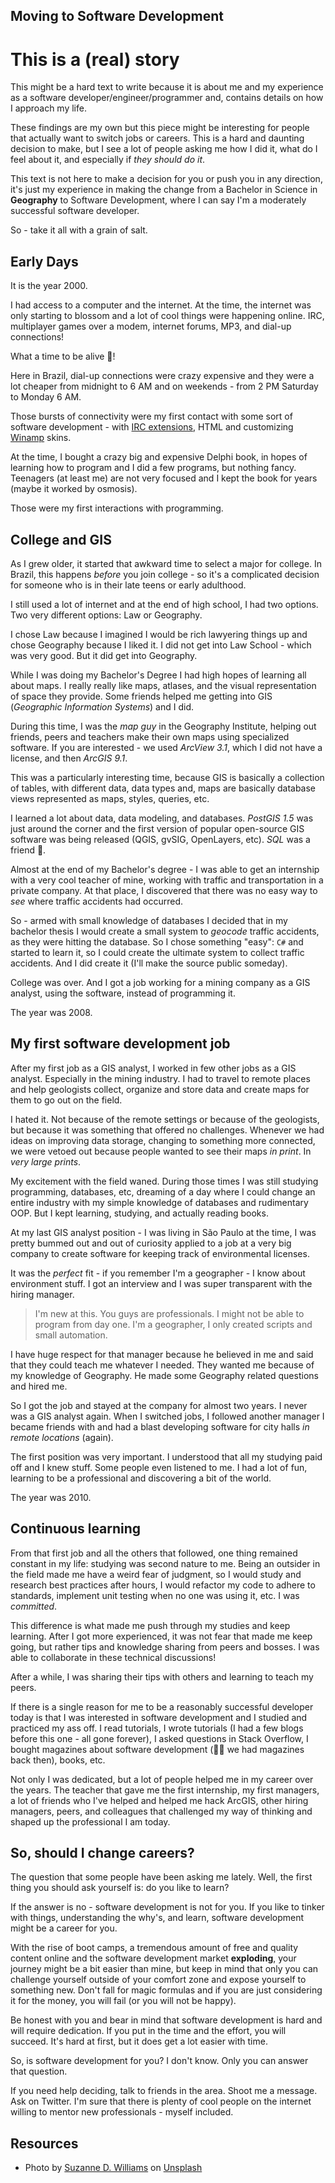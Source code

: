 ## Moving to Software Development

# This is a (real) story

This might be a hard text to write because it is about me and my experience as a software developer/engineer/programmer and, contains details on how I approach my life.

These findings are my own but this piece might be interesting for people that actually want to switch jobs or careers. This is a hard and daunting decision to make, but I see a lot of people asking me how I did it, what do I feel about it, and especially if _they should do it_.

This text is not here to make a decision for you or push you in any direction, it's just my experience in making the change from a Bachelor in Science in **Geography** to Software Development, where I can say I'm a moderately successful software developer.

So - take it all with a grain of salt.

## Early Days

It is the year 2000. 

I had access to a computer and the internet. At the time, the internet was only starting to blossom and a lot of cool things were happening online. IRC, multiplayer games over a modem, internet forums, MP3, and dial-up connections! 

What a time to be alive 🚀!

Here in Brazil, dial-up connections were crazy expensive and they were a lot cheaper from midnight to 6 AM and on weekends - from 2 PM Saturday to Monday 6 AM. 

Those bursts of connectivity were my first contact with some sort of software development - with [IRC extensions](https://en.wikipedia.org/wiki/MIRC_scripting_language), HTML and customizing [Winamp](https://www.winamp.com/) skins.

At the time, I bought a crazy big and expensive Delphi book, in hopes of learning how to program and I did a few programs, but nothing fancy. Teenagers (at least me) are not very focused and I kept the book for years (maybe it worked by osmosis).

Those were my first interactions with programming.

## College and GIS

As I grew older, it started that awkward time to select a major for college. In Brazil, this happens _before_ you join college - so it's a complicated decision for someone who is in their late teens or early adulthood.

I still used a lot of internet and at the end of high school, I had two options. Two very different options: Law or Geography.

I chose Law because I imagined I would be rich lawyering things up and chose Geography because I liked it. I did not get into Law School - which was very good. But it did get into Geography.

While I was doing my Bachelor's Degree I had high hopes of learning all about maps. I really really like maps, atlases, and the visual representation of space they provide. Some friends helped me getting into GIS (_Geographic Information Systems_) and I did.

During this time, I was the _map guy_ in the Geography Institute, helping out friends, peers and teachers make their own maps using specialized software. If you are interested - we used _ArcView 3.1_, which I did not have a license, and then _ArcGIS 9.1_.

This was a particularly interesting time, because GIS is basically a collection of tables, with different data, data types and, maps are basically database views represented as maps, styles, queries, etc.

I learned a lot about data, data modeling, and databases. _PostGIS 1.5_ was just around the corner and the first version of popular open-source GIS software was being released (QGIS, gvSIG, OpenLayers, etc). _SQL_ was a friend 🤗.

Almost at the end of my Bachelor's degree - I was able to get an internship with a very cool teacher of mine, working with traffic and transportation in a private company. At that place, I discovered that there was no easy way to _see_ where traffic accidents had occurred.

So - armed with small knowledge of databases I decided that in my bachelor thesis I would create a small system to _geocode_ traffic accidents, as they were hitting the database. So I chose something "easy": `C#` and started to learn it, so I could create the ultimate system to collect traffic accidents. And I did create it (I'll make the source public someday).

College was over. And I got a job working for a mining company as a GIS analyst, using the software, instead of programming it.

The year was 2008.

## My first software development job

After my first job as a GIS analyst, I worked in few other jobs as a GIS analyst. Especially in the mining industry. I had to travel to remote places and help geologists collect, organize and store data and create maps for them to go out on the field.

I hated it. Not because of the remote settings or because of the geologists, but because it was something that offered no challenges. Whenever we had ideas on improving data storage, changing to something more connected, we were vetoed out because people wanted to see their maps _in print_. In _very large prints_.

My excitement with the field waned. During those times I was still studying programming, databases, etc, dreaming of a day where I could change an entire industry with my simple knowledge of databases and rudimentary OOP. But I kept learning, studying, and actually reading books.

At my last GIS analyst position - I was living in São Paulo at the time, I was pretty bummed out and out of curiosity applied to a job at a very big company to create software for keeping track of environmental licenses. 

It was the _perfect_ fit - if you remember I'm a geographer - I know about environment stuff. I got an interview and I was super transparent with the hiring manager.

> I'm new at this. You guys are professionals. I might not be able to program from day one. I'm a geographer, I only created scripts and small automation.

I have huge respect for that manager because he believed in me and said that they could teach me whatever I needed. They wanted me because of my knowledge of Geography. He made some Geography related questions and hired me.

So I got the job and stayed at the company for almost two years. I never was a GIS analyst again. When I switched jobs, I followed another manager I became friends with and had a blast developing software for city halls _in remote locations_ (again).

The first position was very important. I understood that all my studying paid off and I knew stuff. Some people even listened to me. I had a lot of fun, learning to be a professional and discovering a bit of the world.

The year was 2010.

## Continuous learning

From that first job and all the others that followed, one thing remained constant in my life: studying was second nature to me. Being an outsider in the field made me have a weird fear of judgment, so I would study and research best practices after hours, I would refactor my code to adhere to standards, implement unit testing when no one was using it, etc. I was _committed_.

This difference is what made me push through my studies and keep learning. After I got more experienced, it was not fear that made me keep going, but rather tips and knowledge sharing from peers and bosses. I was able to collaborate in these technical discussions!

After a while, I was sharing their tips with others and learning to teach my peers.

If there is a single reason for me to be a reasonably successful developer today is that I was interested in software development and I studied and practiced my ass off. I read tutorials, I wrote tutorials (I had a few blogs before this one - all gone forever), I asked questions in Stack Overflow, I bought magazines about software development (🤦‍♂️ we had magazines back then), books, etc.

Not only I was dedicated, but a lot of people helped me in my career over the years. The teacher that gave me the first internship, my first managers, a lot of friends who I've helped and helped me hack ArcGIS, other hiring managers, peers, and colleagues that challenged my way of thinking and shaped up the professional I am today.

## So, should I change careers?

The question that some people have been asking me lately. Well, the first thing you should ask yourself is: do you like to learn?

If the answer is no - software development is not for you. If you like to tinker with things, understanding the why's, and learn, software development might be a career for you.

With the rise of boot camps, a tremendous amount of free and quality content online and the software development market **exploding**, your journey might be a bit easier than mine, but keep in mind that only you can challenge yourself outside of your comfort zone and expose yourself to something new. Don't fall for magic formulas and if you are just considering it for the money, you will fail (or you will not be happy).

Be honest with you and bear in mind that software development is hard and will require dedication. If you put in the time and the effort, you will succeed. It's hard at first, but it does get a lot easier with time.

So, is software development for you? I don't know. Only you can answer that question.

If you need help deciding, talk to friends in the area. Shoot me a message. Ask on Twitter. I'm sure that there is plenty of cool people on the internet willing to mentor new professionals - myself included.

## Resources

* Photo by <a href="https://unsplash.com/@scw1217?utm_source=unsplash&utm_medium=referral&utm_content=creditCopyText">Suzanne D. Williams</a> on <a href="https://unsplash.com/s/photos/metamorphosis?utm_source=unsplash&utm_medium=referral&utm_content=creditCopyText">Unsplash</a>
  